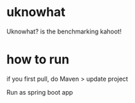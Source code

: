 # uknowhat
Uknowhat? is the benchmarking kahoot!


# how to run
if you first pull, do Maven > update project

Run as spring boot app
